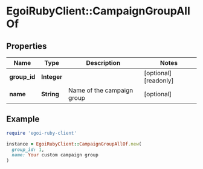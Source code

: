 # EgoiRubyClient::CampaignGroupAllOf

## Properties

| Name | Type | Description | Notes |
| ---- | ---- | ----------- | ----- |
| **group_id** | **Integer** |  | [optional][readonly] |
| **name** | **String** | Name of the campaign group | [optional] |

## Example

```ruby
require 'egoi-ruby-client'

instance = EgoiRubyClient::CampaignGroupAllOf.new(
  group_id: 1,
  name: Your custom campaign group
)
```

